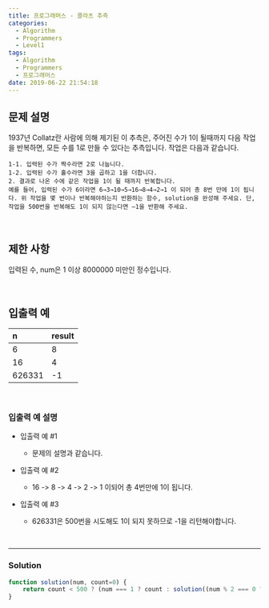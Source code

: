 ```yaml
---
title: 프로그래머스 - 콜라츠 추측
categories:
  - Algorithm
  - Programmers
  - Level1
tags:
  - Algorithm
  - Programmers
  - 프로그래머스
date: 2019-06-22 21:54:18
---
```



## 문제 설명
1937년 Collatz란 사람에 의해 제기된 이 추측은, 주어진 수가 1이 될때까지 다음 작업을 반복하면, 모든 수를 1로 만들 수 있다는 추측입니다. 
작업은 다음과 같습니다.

```
1-1. 입력된 수가 짝수라면 2로 나눕니다. 
1-2. 입력된 수가 홀수라면 3을 곱하고 1을 더합니다.
2. 결과로 나온 수에 같은 작업을 1이 될 때까지 반복합니다.
예를 들어, 입력된 수가 6이라면 6→3→10→5→16→8→4→2→1 이 되어 총 8번 만에 1이 됩니다. 위 작업을 몇 번이나 반복해야하는지 반환하는 함수, solution을 완성해 주세요. 단, 작업을 500번을 반복해도 1이 되지 않는다면 –1을 반환해 주세요.
```

<!-- more -->
<br/>

## 제한 사항
입력된 수, num은 1 이상 8000000 미만인 정수입니다.

<br/>

## 입출력 예
| n | result |
| :--- | :--- |
| 6 | 8 |
| 16 | 4 |
| 626331 | -1 |

<br/>

### 입출력 예 설명
- 입출력 예 #1
	- 문제의 설명과 같습니다.

- 입출력 예 #2
	- 16 -> 8 -> 4 -> 2 -> 1 이되어 총 4번만에 1이 됩니다.

- 입출력 예 #3
	- 626331은 500번을 시도해도 1이 되지 못하므로 -1을 리턴해야합니다.

<br/>
	
---

### Solution
```javascript
function solution(num, count=0) {
    return count < 500 ? (num === 1 ? count : solution((num % 2 === 0 ? num / 2 : num * 3 + 1), ++count)) : -1
}
```




